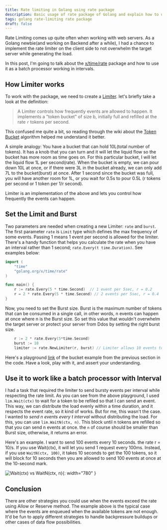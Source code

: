 ```yaml
---
title: Rate limiting in Golang using rate package
description: Basic usage of rate package of Golang and explain how to use it to apply rate limiting in your application
tags: golang rate-limiting rate package
draft: false
---
```

Rate Limiting comes up quite often when working with web servers. As a Golang newbie(and working on Backend after a while), I had a chance to implement the rate limiter on the client side to not overwhelm the target server while generating the load.

In this post, I'm going to talk about the [x/time/rate](https://pkg.go.dev/golang.org/x/time/rate) package and how to use it as a batch processor working in intervals.

## How Limiter works
To work with the package, we need to create a [Limiter](https://pkg.go.dev/golang.org/x/time/rate#Limiter). let's briefly take a look at the definition:
>A Limiter controls how frequently events are allowed to happen. It implements a "token bucket" of size b, initially full and refilled at the rate `r` tokens per second.

This confused me quite a bit, so reading through the wiki about the [Token Bucket](https://en.wikipedia.org/wiki/Token_bucket) algorithm helped me understand it better.

A simple analogy:
You have a bucket that can hold 10L(total number of tokens). It has a knob that you can turn and it will let the liquid flow so the bucket has more room as time goes on. For this particular bucket, I will let the liquid flow 1L per second(rate). When the bucket is empty, we can pour down 10L at once, or if there were 3L in the bucket already, we can only add 7L to the bucket(burst) at once. After 1 second since the bucket was full, you will have another room for 1L, or you wait for 0.5s to pour 0.5L (r tokens per second or 1 token per 1/r second).

Limiter is an implementation of the above and lets you control how frequently the events can happen.

## Set the Limit and Burst
Two parameters are needed when creating a new Limiter: `rate` and `burst`. The first parameter `rate` is `Limit` type which defines the max frequency of some events. Passing 1 means 1 event per second is allowed for the limiter. There's a handy function that helps you calculate the rate when you have an interval rather than 1 second; `rate.Every(t time.Duration)`. See examples below:

```go
import (
    "time"
	"golang.org/x/time/rate"
)

func main() {
    r := rate.Every(5 * time.Second)  // 1 event per 5sec, r = 0.2
    r = 2 * rate.Every(5 * time.Second) // 2 events per 5sec, r = 0.4
}
```

Now, you need to set the Burst size. Burst is the maximum number of tokens that can be consumed in a single call, in other words, n events can happen at once where n is the Burst size. So set this value that wouldn't overwhelm the target server or protect your server from Ddos by setting the right burst size.

```go
	r := 2 * rate.Every(5*time.Second)
	burst := 10
	limiter := rate.NewLimiter(r, burst) // Limiter allows 10 events to happen at once and refill 2 tokens every 5 seconds.
```
Here's a playground [link](https://go.dev/play/p/esIE8YIlH3c) of the bucket example from the previous section in the code. Have a look, play with it, and assert your understanding.


## Use it to work like a batch processor with Interval
I had a task that required the limiter to send bursty events per interval while respecting the rate limit. As you can see from the above playground, I used `lim.Wait(ctx)` to wait for a token to be refiled so that I can send an event. This way, we can distribute the load evenly within a time duration, and it respects the event rate, so it kind of works. But for me, this wasn't the case. I wanted to _send n events every t interval_ without distributing the load. For this, you can use `lim.WaitN(ctx, n)`. This block until n tokens are refilled so that you can send n events at once. the `n` of course should be smaller than Burst size, otherwise, it returns an error.

Here's an example. I want to send 100 events every 10 seconds. the rate r = 10/s. If you use Wait(ctx), it will let you send 1 request every 100ms. Instead, if you use `WaitN(ctx, 100)`, it takes 10 seconds to get the 100 tokens, so it will block for 10 seconds then you are allowed to send 100 events at once at the 10-second mark.


![Wait(ctx) vs WaitN(ctx, n)](/assets/img/2023-04-02-wait-waitn-comp.png){: width="780" }

## Conclusion
There are other strategies you could use when the events exceed the rate using Allow or Reserve method. The example above is the typical case where the events are enqueued when the available tokens are not enough. It'd be fun to apply different strategies to handle backpressure buildups or other cases of data flow possibilities.